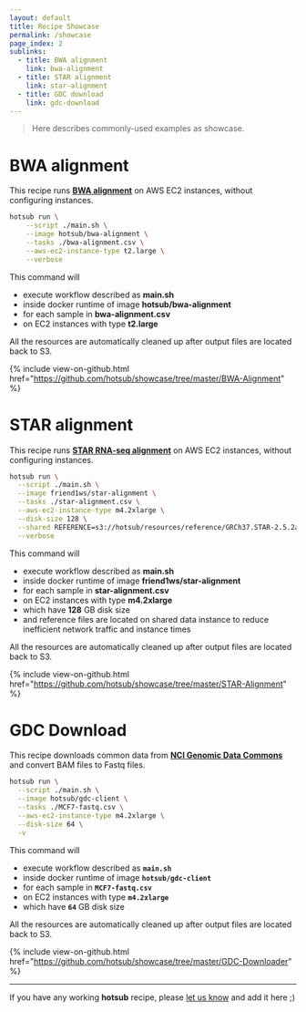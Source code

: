 ```yaml
---
layout: default
title: Recipe Showcase
permalink: /showcase
page_index: 2
sublinks:
  - title: BWA alignment
    link: bwa-alignment
  - title: STAR alignment
    link: star-alignment
  - title: GDC download
    link: gdc-download
---
```


> Here describes commonly-used examples as showcase.

# BWA alignment

This recipe runs **[BWA alignment](https://github.com/lh3/bwa)** on AWS EC2 instances, without configuring instances.

```sh
hotsub run \
    --script ./main.sh \
    --image hotsub/bwa-alignment \
    --tasks ./bwa-alignment.csv \
    --aws-ec2-instance-type t2.large \
    --verbose
```

This command will

- execute workflow described as **main.sh**
- inside docker runtime of image **hotsub/bwa-alignment**
- for each sample in **bwa-alignment.csv**
- on EC2 instances with type **t2.large**

All the resources are automatically cleaned up after output files are located back to S3.

{% include view-on-github.html href="https://github.com/hotsub/showcase/tree/master/BWA-Alignment" %}

# STAR alignment

This recipe runs **[STAR RNA-seq alignment](https://github.com/alexdobin/STAR)** on AWS EC2 instances, without configuring instances.

```sh
hotsub run \
  --script ./main.sh \
  --image friend1ws/star-alignment \
  --tasks ./star-alignment.csv \
  --aws-ec2-instance-type m4.2xlarge \
  --disk-size 128 \
  --shared REFERENCE=s3://hotsub/resources/reference/GRCh37.STAR-2.5.2a \
  --verbose
```

This command will

- execute workflow described as **main.sh**
- inside docker runtime of image **friend1ws/star-alignment**
- for each sample in **star-alignment.csv**
- on EC2 instances with type **m4.2xlarge**
- which have **128** GB disk size
- and reference files are located on shared data instance to reduce inefficient network traffic and instance times

All the resources are automatically cleaned up after output files are located back to S3.

{% include view-on-github.html href="https://github.com/hotsub/showcase/tree/master/STAR-Alignment" %}

# GDC Download

This recipe downloads common data from **[NCI Genomic Data Commons](https://gdc.cancer.gov/)** and convert BAM files to Fastq files.

```sh
hotsub run \
  --script ./main.sh \
  --image hotsub/gdc-client \
  --tasks ./MCF7-fastq.csv \
  --aws-ec2-instance-type m4.2xlarge \
  --disk-size 64 \
  -v
```

This command will

- execute workflow described as **`main.sh`**
- inside docker runtime of image **`hotsub/gdc-client`**
- for each sample in **`MCF7-fastq.csv`**
- on EC2 instances with type **`m4.2xlarge`**
- which have **`64`** GB disk size

All the resources are automatically cleaned up after output files are located back to S3.

{% include view-on-github.html href="https://github.com/hotsub/showcase/tree/master/GDC-Downloader" %}

----

If you have any working **hotsub** recipe, please [let us know](https://github.com/hotsub/showcase/issues/new) and add it here ;)
